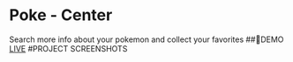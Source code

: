 
   # Poke - Center #
Search more info about your pokemon and collect your favorites
##🚀DEMO
[LIVE](https://adamangg.github.io/Poke-Center/)
#PROJECT SCREENSHOTS


